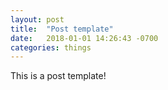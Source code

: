 ```yaml
---
layout: post
title:  "Post template"
date:   2018-01-01 14:26:43 -0700
categories: things
---
```


This is a post template!
